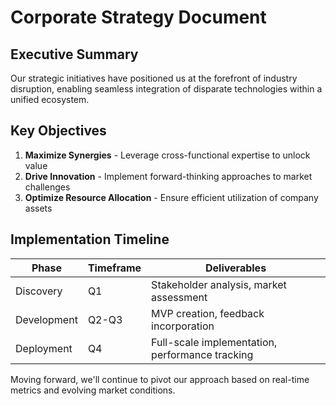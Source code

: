 # Corporate Strategy Document

## Executive Summary

Our strategic initiatives have positioned us at the forefront of industry disruption, enabling seamless integration of disparate technologies within a unified ecosystem.

## Key Objectives

1. **Maximize Synergies** - Leverage cross-functional expertise to unlock value
2. **Drive Innovation** - Implement forward-thinking approaches to market challenges
3. **Optimize Resource Allocation** - Ensure efficient utilization of company assets

## Implementation Timeline

| Phase | Timeframe | Deliverables |
|-------|-----------|--------------|
| Discovery | Q1 | Stakeholder analysis, market assessment |
| Development | Q2-Q3 | MVP creation, feedback incorporation |
| Deployment | Q4 | Full-scale implementation, performance tracking |

Moving forward, we'll continue to pivot our approach based on real-time metrics and evolving market conditions.
